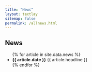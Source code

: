 ```yaml
---
title: "News"
layout: textlay
sitemap: false
permalink: /allnews.html
---
```


## News

<div class="jumbotron">
<ul>
{% for article in site.data.news %}
  <li>
    <b>{{ article.date }}</b>
    {{ article.headline }}
  </li>
{% endfor %}
</ul>
</div>
